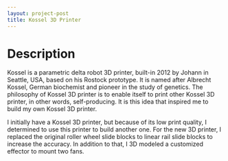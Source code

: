 ```yaml
---
layout: project-post
title: Kossel 3D Printer
---
```


# Description
Kossel is a parametric delta robot 3D printer, built-in 2012 by Johann in Seattle, USA, based on his Rostock prototype. It is named after Albrecht Kossel, German biochemist and pioneer in the study of genetics. The philosophy of Kossel 3D printer is to enable itself to print other Kossel 3D printer, in other words, self-producing. It is this idea that inspired me to build my own Kossel 3D printer.

I initially have a Kossel 3D printer, but because of its low print quality, I determined to use this printer to build another one. For the new 3D printer, I replaced the original roller wheel slide blocks to linear rail slide blocks to increase the accuracy. In addition to that, I 3D modeled a customized effector to mount two fans. 